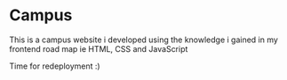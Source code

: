 # Campus


This is a campus website i developed using the knowledge i gained in my frontend road map ie HTML, CSS and JavaScript 

Time for redeployment :)
